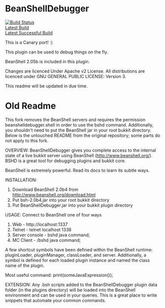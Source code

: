 BeanShellDebugger
==========

[![Build Status](https://ci.larry1123.net/job/Canary-BeanShellDebugger/badge/icon)](https://ci.larry1123.net/job/Canary-BeanShellDebugger/)  
[Latest Build](https://ci.larry1123.net/job/Canary-BeanShellDebugger/lastBuild/)  
[Latest Successful Build](https://ci.larry1123.net/job/Canary-BeanShellDebugger/lastSuccessfulBuild/)

This is a Canary port! :)

This plugin can be used to debug things on the fly.

BeanShell 2.05b is included in this plugin.

Changes are licenced Under Apache v2 License.
All distributions are licenced under GNU GENERAL PUBLIC LICENSE: Version 3.

This readme will be updated in due time.

Old Readme
==========

This fork removes the BeanShell servers and requires the permission beanshelldebugger.shell in order to use the bshd command.
Additionally, you shouldn't need to put the BeanShell jar in your root bukkit directory.
Below is the untouched README from the original repository; some parts do not apply to this fork.


OVERVIEW:
BeanShellDebugger gives you complete access to the internal state of
a live bukkit server using BeanShell (http://www.beanshell.org/). 
BSHD is a great tool for debugging plugins and bukkit core.

BeanShell is extremely powerful. Read its docs to learn its subtle
ways.

INSTALLATION:
1. Download BeanShell 2.0b4 from http://www.beanshell.org/download.html
2. Put bsh-2.0b4.jar into your root bukkit directory
3. Put BeanShellDebugger.jar into your bukkit plugin directory

USAGE:
Connect to BeanShell one of four ways
1. Web - http://localhost:1337
2. Telnet - telnet localhost 1338
3. Server console - bshd java command;
4. MC Client - /bshd java command;

A few shortcut symbols have been defined within the BeanShell runtime:
pluginLoader, pluginManager, classLoader, and server. Additionally,
a symbol is defined for each loaded plugin instance and named the
class name of the plugin.


Most useful command: print(someJavaExpression());

EXTENSION:
Any .bsh scripts added to the BeanShellDebugger plugin data folder
(in the plugins directory) will be loaded into the BeanShell
environment and can be used in your queries. This is a great place
to write snippets that automate your common commands.